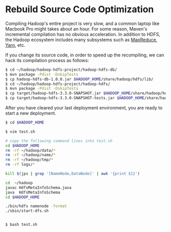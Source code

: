 # Rebuild Source Code Optimization 

Compiling Hadoop's entire project is very slow, and a common laptop like Macbook Pro might takes about an hour. For some reason, Maven's incremental compilation has no obvious acceleration. In addition to HDFS, the Hadoop ecosystem includes many subsystems such as [MapReduce](https://hadoop.apache.org/docs/stable/hadoop-mapreduce-client/hadoop-mapreduce-client-core/MapReduceTutorial.html), [Yarn](https://hadoop.apache.org/docs/current/hadoop-yarn/hadoop-yarn-site/YARN.html), etc.


If you change its source code, in order to speed up the recompiling, we can hack its compilation process as follows:

```bash
$ cd ~/hadoop/hadoop-hdfs-project/hadoop-hdfs-db/
$ mvn package -Pdist -DskipTests
$ cp hadoop-hdfs-db-1.0.0.jar $HADOOP_HOME/share/hadoop/hdfs/lib/
$ cd ~/hadoop/hadoop-hdfs-project/hadoop-hdfs/
$ mvn package -Pdist -DskipTests
$ cp target/hadoop-hdfs-3.3.0-SNAPSHOT.jar $HADOOP_HOME/share/hadoop/hdfs/
$ cp target/hadoop-hdfs-3.3.0-SNAPSHOT-tests.jar $HADOOP_HOME/share/hadoop/hdfs/
```


After you have cleared your last deployment environment, you are ready to start a new deployment.

```bash
$ cd $HADOOP_HOME

$ vim test.sh

# copy the following command lines into test.sh
cd $HADOOP_HOME
rm -rf ~/hadoop/data/*
rm -rf ~/hadoop/name/*
rm -rf ~/hadoop/tmp/*
rm -rf logs/*

kill $(jps | grep '[NameNode,DataNode]' | awk '{print $1}')

cd  ~/hadoop
javac HdfsMetaInfoSchema.java
java  HdfsMetaInfoSchema
cd $HADOOP_HOME

./bin/hdfs namenode -format
./sbin/start-dfs.sh


$ bash test.sh
```


